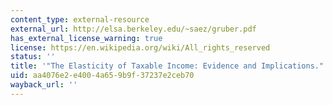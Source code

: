 ```yaml
---
content_type: external-resource
external_url: http://elsa.berkeley.edu/~saez/gruber.pdf
has_external_license_warning: true
license: https://en.wikipedia.org/wiki/All_rights_reserved
status: ''
title: '"The Elasticity of Taxable Income: Evidence and Implications." (PDF)'
uid: aa4076e2-e400-4a65-9b9f-37237e2ceb70
wayback_url: ''
---
```

